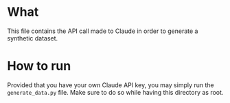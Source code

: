 # What 

This file contains the API call made to Claude in order to generate a synthetic dataset.

# How to run 

Provided that you have your own Claude API key, you may simply run the `generate_data.py` file. Make sure to do so while having this directory as root.